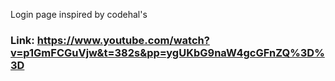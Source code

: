 Login page inspired by codehal's 

### Link: https://www.youtube.com/watch?v=p1GmFCGuVjw&t=382s&pp=ygUKbG9naW4gcGFnZQ%3D%3D